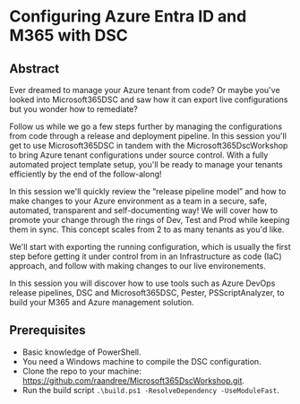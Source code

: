 # Configuring Azure Entra ID and M365 with DSC

## Abstract

Ever dreamed to manage your Azure tenant from code?
Or maybe you've looked into Microsoft365DSC and saw how it can export live configurations but you wonder how to remediate?

Follow us while we go a few steps further by managing the configurations from code through a release and deployment pipeline.
In this session you'll get to use Microsoft365DSC in tandem with the Microsoft365DscWorkshop to bring Azure tenant configurations under source control.
With a fully automated project template setup, you'll be ready to manage your tenants efficiently by the end of the follow-along!

In this session we'll quickly review the “release pipeline model” and how to make changes to your Azure environment as a team in a secure, safe, automated, transparent and self-documenting way!
We will cover how to promote your change through the rings of Dev, Test and Prod while keeping them in sync. This concept scales from 2 to as many tenants as you'd like.

We'll start with exporting the running configuration, which is usually the first step before getting it under control from in an Infrastructure as code (IaC) approach, and follow with making changes to our live environements.

In this session you will discover how to use tools such as Azure DevOps release pipelines, DSC and Microsoft365DSC, Pester, PSScriptAnalyzer, to build your M365 and Azure management solution.

## Prerequisites
- Basic knowledge of PowerShell.
- You need a Windows machine to compile the DSC configuration.
- Clone the repo to your machine: https://github.com/raandree/Microsoft365DscWorkshop.git.
- Run the build script `.\build.ps1 -ResolveDependency -UseModuleFast`.
